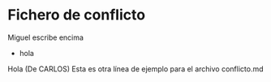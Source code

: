 # Fichero de conflicto

Miguel escribe encima

* hola

Hola (De CARLOS)
Esta es otra línea de ejemplo para el archivo conflicto.md